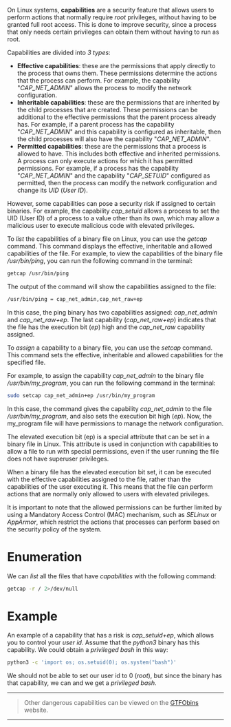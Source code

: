 On Linux systems, **capabilities** are a security feature that allows users to perform actions that normally require *root* privileges, without having to be granted full root access. This is done to improve security, since a process that only needs certain privileges can obtain them without having to run as root.

Capabilities are divided into *3 types*:
- **Effective capabilities**: these are the permissions that apply directly to the process that owns them. These permissions determine the actions that the process can perform. For example, the capability "*CAP_NET_ADMIN*" allows the process to modify the network configuration.
- **Inheritable capabilities**: these are the permissions that are inherited by the child processes that are created. These permissions can be additional to the effective permissions that the parent process already has. For example, if a parent process has the capability "*CAP_NET_ADMIN*" and this capability is configured as inheritable, then the child processes will also have the capability "*CAP_NET_ADMIN*".
- **Permitted capabilities**: these are the permissions that a process is allowed to have. This includes both effective and inherited permissions. A process can only execute actions for which it has permitted permissions. For example, if a process has the capability "*CAP_NET_ADMIN*" and the capability "*CAP_SETUID*" configured as permitted, then the process can modify the network configuration and change its *UID* (*User ID*).

However, some capabilities can pose a security risk if assigned to certain binaries. For example, the capability *cap_setuid* allows a process to set the UID (User ID) of a process to a value other than its own, which may allow a malicious user to execute malicious code with elevated privileges.

To *list* the capabilities of a binary file on Linux, you can use the *getcap* command. This command displays the effective, inheritable and allowed capabilities of the file. For example, to view the capabilities of the binary file */usr/bin/ping*, you can run the following command in the terminal:

```bash
getcap /usr/bin/ping
```

The output of the command will show the capabilities assigned to the file:

```bash
/usr/bin/ping = cap_net_admin,cap_net_raw+ep
```

In this case, the ping binary has two capabilities assigned: *cap_net_admin* and *cap_net_raw+ep*. The last capability (*cap_net_raw+ep*) indicates that the file has the execution bit (*ep*) high and the *cap_net_raw* capability assigned.

To *assign* a capability to a binary file, you can use the *setcap* command. This command sets the effective, inheritable and allowed capabilities for the specified file.

For example, to assign the capability *cap_net_admin* to the binary file */usr/bin/my_program*, you can run the following command in the terminal:

```bash
sudo setcap cap_net_admin+ep /usr/bin/my_program
```

In this case, the command gives the capability *cap_net_admin* to the file */usr/bin/my_program*, and also sets the execution bit high (*ep*). Now, the my_program file will have permissions to manage the network configuration.

The elevated execution bit (ep) is a special attribute that can be set in a binary file in Linux. This attribute is used in conjunction with capabilities to allow a file to run with special permissions, even if the user running the file does not have superuser privileges.

When a binary file has the elevated execution bit set, it can be executed with the effective capabilities assigned to the file, rather than the capabilities of the user executing it. This means that the file can perform actions that are normally only allowed to users with elevated privileges.

It is important to note that the allowed permissions can be further limited by using a Mandatory Access Control (MAC) mechanism, such as *SELinux* or *AppArmor*, which restrict the actions that processes can perform based on the security policy of the system.

# Enumeration

We can *list* all the files that have *capabilities* with the following command:

```bash
getcap -r / 2>/dev/null
```

# Example

An example of a capability that has a risk is *cap_setuid+ep*, which allows you to control your *user id*. Assume that the *python3* binary has this capability. We could obtain a *privileged bash* in this way:

```bash
python3 -c 'import os; os.setuid(0); os.system("bash")'
```

We should not be able to set our user id to 0 (*root*), but since the binary has that capability, we can and we get a *privileged bash*.

----
> Other dangerous capabilities can be viewed on the [GTFObins](https://gtfobins.github.io/) website.
----